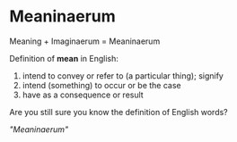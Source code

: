 Meaninaerum
===========

Meaning + Imaginaerum = Meaninaerum

Definition of <b>mean</b> in English:
 1. intend to convey or refer to (a particular thing); signify
 2. intend (something) to occur or be the case
 3. have as a consequence or result
 

Are you still sure you know the definition of English words?

<i>"Meaninaerum"</i> 

